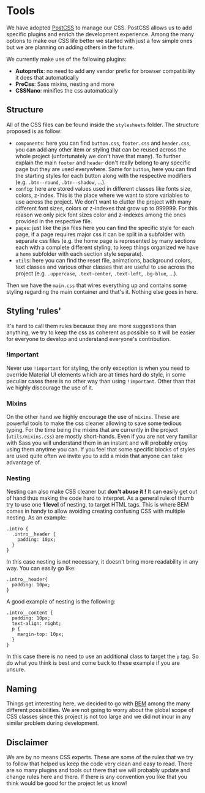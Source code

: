 # Tools

We have adopted [PostCSS](http://postcss.org/) to manage our CSS. PostCSS allows us to add specific plugins and enrich the development experience. Among the many options to make our CSS life better we started with just a few simple ones but we are planning on adding others in the future.

We currently make use of the following plugins:

- **Autoprefix**: no need to add any vendor prefix for browser compatibility it does that automatically
- **PreCss**: Sass mixins, nesting and more
- **CSSNano**: minifies the css automatically

## Structure

All of the CSS files can be found inside the `stylesheets` folder. The structure proposed is as follow:

- `components`: here you can find `button.css`, `footer.css` and `header.css`, you can add any other item or styling that can be reused across the whole project (unfortunately we don't have that many). To further explain the main `footer` and `header` don't really belong to any specific page but they are used everywhere. Same for `button`, here you can find the starting styles for each button along with the respective modifiers (e.g. `.btn--round`, `.btn--shadow`, ...).
- `config`: here are stored values used in different classes like fonts size, colors, z-index. This is the place where we want to store variables to use across the project. We don't want to clutter the project with many different font sizes, colors or z-indexes that grow up to 999999. For this reason we only pick font sizes color and z-indexes among the ones provided in the respective file.
- `pages`: just like the jsx files here you can find the specific style for each page, if a page requires major css it can be split in a subfolder with separate css files (e.g. the home page is represented by many sections each with a complete different styling, to keep things organized we have a `home` subfolder with each section style separate).
- `util`s: here you can find the reset file, animations, background colors, text classes and various other classes that are useful to use across the project (e.g. `.uppercase`, `.text-center`, `.text-left`, `.bg-blue`, ...).

Then we have the `main.css` that wires everything up and contains some styling regarding the main container and that's it. Nothing else goes in here.

## Styling 'rules'

It's hard to call them rules because they are more suggestions than anything, we try to keep the css as coherent as possible so it will be easier for everyone to develop and understand everyone's contribution.

### !important

Never use `!important` for styling, the only exception is when you need to override Material UI elements which are at times hard do style, in some peculiar cases there is no other way than using `!important`. Other than that we highly discourage the use of it.

### Mixins

On the other hand we highly encourage the use of `mixins`. These are powerful tools to make the css cleaner allowing to save some tedious typing. For the time being the mixins that are currently in the project (`utils/mixins.css`) are mostly short-hands. Even if you are not very familiar with Sass you will understand them in an instant and will probably enjoy using them anytime you can. If you feel that some specific blocks of styles are used quite often we invite you to add a mixin that anyone can take advantage of.

### Nesting

Nesting can also make CSS cleaner but **don't abuse it !** It can easily get out of hand thus making the code hard to interpret. As a general rule of thumb try to use one **1 level** of nesting, to target HTML tags. This is where BEM comes in handy to allow avoiding creating confusing CSS with multiple nesting. As an example:

```
.intro {
  .intro__header {
    padding: 10px;
  }
}
```

In this case nesting is not necessary, it doesn't bring more readability in any way. You can easily go like:

```
.intro__header{
  padding: 10px;
}
```

A good example of nesting is the following:

```
.intro__content {
  padding: 10px;
  text-align: right;
  p {
    margin-top: 10px;
  }
}
```

In this case there is no need to use an additional class to target the `p` tag. So do what you think is best and come back to these example if you are unsure.

## Naming
Things get interesting here, we decided to go with [BEM](http://getbem.com/introduction/) among the many different possibilities. We are not going to worry about the global scope of CSS classes since this project is not too large and we did not incur in any similar problem during development.

## Disclaimer

We are by no means CSS experts. These are some of the rules that we try to follow that helped us keep the code very clean and easy to read. There are so many plugins and tools out there that we will probably update and change rules here and there. If there is any convention you like that you think would be good for the project let us know!
